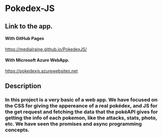 # Pokedex-JS

## Link to the app.

#### With GitHub Pages
https://medialraine.github.io/PokedexJS/

#### With Microsoft Azure WebApp.
https://pokedexjs.azurewebsites.net

## Description
### In this project is a very basic of a web app. We have focused on the CSS for giving the appereance of a real pokédex, and JS for the get request and fetching the data that the pokéAPI gives for getting the info of each pokemon, like the attacks, stats, photo, etc. We have seen the promises and async programming concepts.
